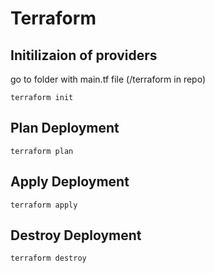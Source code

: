 # Terraform
## Initilizaion of providers
go to folder with main.tf file (/terraform in repo)
```
terraform init
```
## Plan Deployment
```
terraform plan
```
## Apply Deployment
```
terraform apply
```
## Destroy Deployment
```
terraform destroy
```

